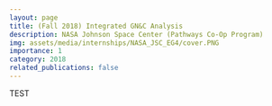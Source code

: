```yaml
---
layout: page
title: (Fall 2018) Integrated GN&C Analysis
description: NASA Johnson Space Center (Pathways Co-Op Program)
img: assets/media/internships/NASA_JSC_EG4/cover.PNG
importance: 1
category: 2018
related_publications: false
---
```


TEST

